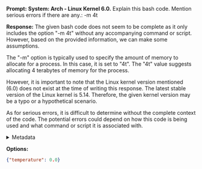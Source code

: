 **Prompt:**
**System: Arch - Linux Kernel 6.0.** Explain this bash code. Mention serious errors if there are any.:
     -m 4t

**Response:**
The given bash code does not seem to be complete as it only includes the option "-m 4t" without any accompanying command or script. However, based on the provided information, we can make some assumptions.

The "-m" option is typically used to specify the amount of memory to allocate for a process. In this case, it is set to "4t". The "4t" value suggests allocating 4 terabytes of memory for the process.

However, it is important to note that the Linux kernel version mentioned (6.0) does not exist at the time of writing this response. The latest stable version of the Linux kernel is 5.14. Therefore, the given kernel version may be a typo or a hypothetical scenario.

As for serious errors, it is difficult to determine without the complete context of the code. The potential errors could depend on how this code is being used and what command or script it is associated with.

<details><summary>Metadata</summary>

- Duration: 7309 ms
- Datetime: 2023-12-18T16:20:22.702377
- Model: gpt-3.5-turbo-0613

</details>

**Options:**
```json
{"temperature": 0.0}
```

